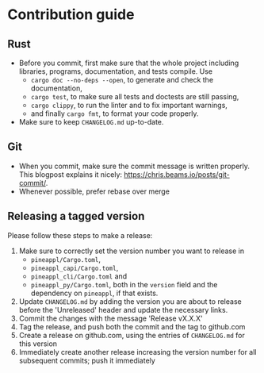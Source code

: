 # Contribution guide

## Rust

- Before you commit, first make sure that the whole project including
  libraries, programs, documentation, and tests compile. Use
    - `cargo doc --no-deps --open`, to generate and check the documentation,
    - `cargo test`, to make sure all tests and doctests are still passing,
    - `cargo clippy`, to run the linter and to fix important warnings,
    - and finally `cargo fmt`, to format your code properly.
- Make sure to keep `CHANGELOG.md` up-to-date.

## Git

- When you commit, make sure the commit message is written properly. This
  blogpost explains it nicely: https://chris.beams.io/posts/git-commit/.
- Whenever possible, prefer rebase over merge

## Releasing a tagged version

Please follow these steps to make a release:

1) Make sure to correctly set the version number you want to release in
    - `pineappl/Cargo.toml`,
    - `pineappl_capi/Cargo.toml`,
    - `pineappl_cli/Cargo.toml` and
    - `pineappl_py/Cargo.toml`,
   both in the `version` field and the dependency on `pineappl`, if that exists.
2) Update `CHANGELOG.md` by adding the version you are about to release before
   the 'Unreleased' header and update the necessary links.
3) Commit the changes with the message 'Release vX.X.X'
4) Tag the release, and push both the commit and the tag to github.com
5) Create a release on github.com, using the entries of `CHANGELOG.md` for this
   version
6) Immediately create another release increasing the version number for all
   subsequent commits; push it immediately
